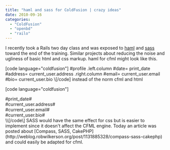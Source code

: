 ```yaml
---
title: "haml and sass for ColdFusion | crazy ideas"
date: 2010-09-16
categories: 
  - "ColdFusion"
  - "openbd"
  - "railo"
---
```


I recently took a Rails two day class and was exposed to [haml](http://haml-lang.com) and [sass](http://sass-lang.com) toward the end of the training. Similar projects about reducing the noise and ugliness of basic html and css markup. haml for cfml might look like this.

\[code language="coldfusion"\]
#profile
  .left.column
    #date= print_date
    #address= current_user.address
  .right.column
    #email= current_user.email
    #bio= current_user.bio
\\[/code\] instead of the norm cfml and html

\[code language="coldfusion"\]
<cfoutput>
<div id="profile">
<div class="left column">
<div id="date">#print_date#</div>
<div id="address">#current_user.address#</div>
</div>
<div class="right column">
<div id="email">#current_user.email#</div>
<div id="bio">#current_user.bio#</div>
</div>
</div>
</cfoutput>
\\[/code\] SASS would have the same effect for css but is easier to implement since it doesn't affect the CFML engine. Today an article was posted about [Compass, SASS, CakePHP](http://weblog.robwilkerson.org/post/1131885328/compass-sass-cakephp) and could easily be adapted for cfml.
